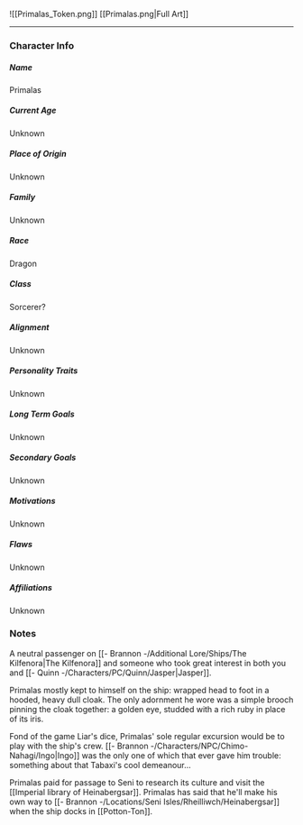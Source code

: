 ![[Primalas_Token.png]]
[[Primalas.png|Full Art]]

---
### Character Info

##### Name 
Primalas

##### Current Age
Unknown

##### Place of Origin
Unknown

##### Family
Unknown

##### Race
Dragon

##### Class
Sorcerer? 

##### Alignment
Unknown

##### Personality Traits
Unknown

##### Long Term Goals
Unknown

##### Secondary Goals
Unknown

##### Motivations
Unknown

##### Flaws
Unknown

##### Affiliations
Unknown

### Notes
A neutral passenger on [[- Brannon -/Additional Lore/Ships/The Kilfenora|The Kilfenora]] and someone who took great interest in both you and [[- Quinn -/Characters/PC/Quinn/Jasper|Jasper]].

Primalas mostly kept to himself on the ship: wrapped head to foot in a hooded, heavy dull cloak. The only adornment he wore was a simple brooch pinning the cloak together: a golden eye, studded with a rich ruby in place of its iris. 

Fond of the game Liar's dice, Primalas' sole regular excursion would be to play with the ship's crew. [[- Brannon -/Characters/NPC/Chimo-Nahagi/Ingo|Ingo]] was the only one of which that ever gave him trouble: something about that Tabaxi's cool demeanour...

Primalas paid for passage to Seni to research its culture and visit the [[Imperial library of Heinabergsar]]. Primalas has said that he'll make his own way to [[- Brannon -/Locations/Seni Isles/Rheilliwch/Heinabergsar]] when the ship docks in [[Potton-Ton]].